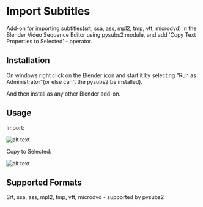 # Import Subtitles
Add-on for importing subtitles(srt, ssa, ass, mpl2, tmp, vtt, microdvd) in the Blender Video Sequence Editor using pysubs2 module, and add 'Copy Text Properties to Selected' - operator. 

## Installation
On windows right click on the Blender icon and start it by selecting "Run as Administrator"(or else can't the pysubs2 be installed).

And then install as any other Blender add-on.

## Usage
Import:

![alt text](https://pasteall.org/media/6/7/677b994d8bbc75a475d86db7697afb0f.gif)

Copy to Selected:

![alt text](https://pasteall.org/media/5/b/5bf0e161c8ab065111a9e9615ee376c7.gif)

## Supported Formats
Srt, ssa, ass, mpl2, tmp, vtt, microdvd - supported by pysubs2
